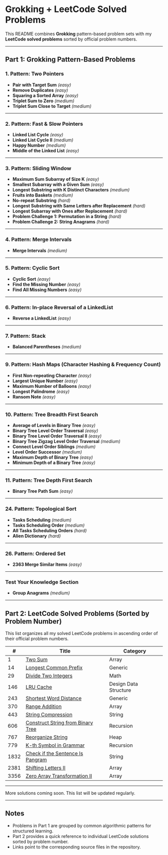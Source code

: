 # Grokking + LeetCode Solved Problems

This README combines **Grokking** pattern-based problem sets with my **LeetCode solved problems** sorted by official problem numbers.

---

## Part 1: Grokking Pattern-Based Problems

### 1. Pattern: Two Pointers

- **Pair with Target Sum** _(easy)_
- **Remove Duplicates** _(easy)_
- **Squaring a Sorted Array** _(easy)_
- **Triplet Sum to Zero** _(medium)_
- **Triplet Sum Close to Target** _(medium)_

---

### 2. Pattern: Fast & Slow Pointers

- **Linked List Cycle** _(easy)_
- **Linked List Cycle II** _(medium)_
- **Happy Number** _(medium)_
- **Middle of the Linked List** _(easy)_

---

### 3. Pattern: Sliding Window

- **Maximum Sum Subarray of Size K** _(easy)_
- **Smallest Subarray with a Given Sum** _(easy)_
- **Longest Substring with K Distinct Characters** _(medium)_
- **Fruits into Baskets** _(medium)_
- **No-repeat Substring** _(hard)_
- **Longest Substring with Same Letters after Replacement** _(hard)_
- **Longest Subarray with Ones after Replacement** _(hard)_
- **Problem Challenge 1: Permutation in a String** _(hard)_
- **Problem Challenge 2: String Anagrams** _(hard)_

---

### 4. Pattern: Merge Intervals

- **Merge Intervals** _(medium)_

---

### 5. Pattern: Cyclic Sort

- **Cyclic Sort** _(easy)_
- **Find the Missing Number** _(easy)_
- **Find All Missing Numbers** _(easy)_

---

### 6. Pattern: In-place Reversal of a LinkedList

- **Reverse a LinkedList** _(easy)_

---

### 7. Pattern: Stack

- **Balanced Parentheses** _(medium)_

---

### 9. Pattern: Hash Maps (Character Hashing & Frequency Count)

- **First Non-repeating Character** _(easy)_
- **Largest Unique Number** _(easy)_
- **Maximum Number of Balloons** _(easy)_
- **Longest Palindrome** _(easy)_
- **Ransom Note** _(easy)_

---

### 10. Pattern: Tree Breadth First Search

- **Average of Levels in Binary Tree** _(easy)_
- **Binary Tree Level Order Traversal** _(easy)_
- **Binary Tree Level Order Traversal II** _(easy)_
- **Binary Tree Zigzag Level Order Traversal** _(medium)_
- **Connect Level Order Siblings** _(medium)_
- **Level Order Successor** _(medium)_
- **Maximum Depth of Binary Tree** _(easy)_
- **Minimum Depth of a Binary Tree** _(easy)_

---

### 11. Pattern: Tree Depth First Search

- **Binary Tree Path Sum** _(easy)_

---

### 24. Pattern: Topological Sort

- **Tasks Scheduling** _(medium)_
- **Tasks Scheduling Order** _(medium)_
- **All Tasks Scheduling Orders** _(hard)_
- **Alien Dictionary** _(hard)_

---

### 26. Pattern: Ordered Set

- **2363 Merge Similar Items** _(easy)_

---

### Test Your Knowledge Section

- **Group Anagrams** _(medium)_

---

## Part 2: LeetCode Solved Problems (Sorted by Problem Number)

This list organizes all my solved LeetCode problems in ascending order of their official problem numbers.

| #    | Title                                                                                                           | Category              |
| ---- | --------------------------------------------------------------------------------------------------------------- | --------------------- |
| 1    | [Two Sum](./Leetcode/Array/1_Two_Sum.py)                                                                        | Array                 |
| 14   | [Longest Common Prefix](./Leetcode/String/14_Longest_Common_Prefix.py)                                          | Generic               |
| 29   | [Divide Two Integers](./Leetcode/Math/29_Divide_Two_Integers.py)                                                | Math                  |
| 146  | [LRU Cache](./Leetcode/Design%20Data%20Structure/146_LRU_Cache.py)                                              | Design Data Structure |
| 243  | [Shortest Word Distance](./Leetcode/String/243_Shortest_Word_Distance.py)                                       | Generic               |
| 370  | [Range Addition](./Leetcode/Difference%20Array%20Techinique/370_Range_Addition.py)                              | Array                 |
| 443  | [String Compression](./Leetcode/String/443_String_Compression.py)                                               | String                |
| 606  | [Construct String from Binary Tree](./Leetcode/Recursion/606_Construct_String_from_Binary_Tree.py)              | Recursion             |
| 767  | [Reorganize String](./Leetcode/Heap/767_Reorganize_String.py)                                                   | Heap                  |
| 779  | [K-th Symbol in Grammar](./Leetcode/Recursion/779_K-th_Symbol_in_Grammar.py)                                    | Recursion             |
| 1832 | [Check if the Sentence Is Pangram](./Leetcode/String/1832_Check_if_the_Sentence_Is_Pangram.py)                  | String                |
| 2381 | [Shifting Letters II](./Leetcode/Difference%20Array%20Techinique/2381_Shifting_Letters_II.py)                   | Array                 |
| 3356 | [Zero Array Transformation II](./Leetcode/Difference%20Array%20Techinique/3356_Zero_Array_Transformation_II.py) | Array                 |

---

More solutions coming soon. This list will be updated regularly.

---

## Notes

- Problems in Part 1 are grouped by common algorithmic patterns for structured learning.
- Part 2 provides a quick reference to individual LeetCode solutions sorted by problem number.
- Links point to the corresponding source files in the repository.
